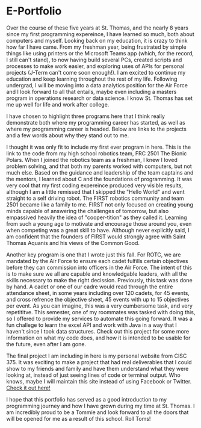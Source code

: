 # E-Portfolio

Over the course of these five years at St. Thomas, and the nearly 8 years since my first programming expereince, I have learned so much, both about computers and myself. Looking back on my education, it is crazy to think how far I have came. From my freshman year, being frustrated by simple things like using printers or the Microsoft Teams app (which, for the record, I still can't stand), to now having build several PCs, created scripts and processes to make work easier, and exploring uses of APIs for personal projects (J-Term can't come soon enough!). I am excited to continue my education and keep learning throughout the rest of my life. Following undergrad, I will be moving into a data analytics position for the Air Force and I look forward to all that entails, maybe even including a masters program in operations research or data science. I know St. Thomas has set me up well for life and work after college.

I have chosen to highlight three programs here that I think really demonstrate both where my programming career has started, as well as where my programming career is headed. Below are links to the projects and a few words about why they stand out to me.

I thought it was only fit to include my first ever program in here. This is the link to the code from my high school robotics team, FRC 2501 The Bionic Polars. When I joined the robotics team as a freshman, I knew I loved problem solving, and that both my parents worked with computers, but not much else. Based on the guidance and leadership of the team captains and the mentors, I learned about C and the foundations of programming. It was very cool that my first coding expereince produced very visible results, although I am a little remissed that I skipped the "Hello World" and went straight to a self driving robot. The FIRST robotics community and team 2501 became like a family to me. FIRST not only focused on creating young minds capable of answering the challenges of tomorrow, but also empassived heavily the idea of "cooper-tition" as they called it. Learning from such a young age to motivate and encourage those around you, even when competing was a great skill to have. Although never explicitly said, I am confident that the founders of FIRST would strongly agree with Saint Thomas Aquanis and his views of the Common Good.

Another key program is one that I wrote just this fall. For ROTC, we are mandated by the Air Force to ensure each cadet fulfills certain objectives before they can commission into officers in the Air Force. The intent of this is to make sure we all are capable and knowledgable leaders, with all the skills necessary to make the right decission. Previously, this task was done by hand. A cadet or one of our cadre would read through the entire attendance sheet, in some years including over 120 cadets, for 45 events, and cross refrence the objective sheet, 45 events with up to 15 objectives per event. As you can imagine, this was a very cumbersome task, and very repetititve. This semester, one of my roommates was tasked with doing this, so I offered to provide my services to automate this going forward. It was a fun challege to learn the excel API and work with Java in a way that I haven't since I took data structures. Check out this project for some more information on what my code does, and how it is intended to be usable for the future, even after I am gone.

The final project I am including in here is my personal website from CISC 375. It was exciting to make a project that had real deliverables that I could show to my friends and family and have them understand what they were looking at, instead of just seeing lines of code or terminal output. Who knows, maybe I will maintain this site instead of using Facebook or Twitter. [Check it out here!](https://github.com/timmyjlarson/WebDev-Assignment-1)

I hope that this portfolio has served as a good introduction to my programming journey and how I have grown during my time at St. Thomas. I am incredibly proud to be a Tommie and look forward to all the doors that will be opened for me as a result of this school. Roll Toms!
